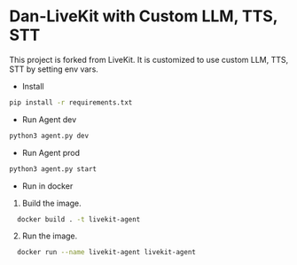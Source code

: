  
# Dan-LiveKit with Custom LLM, TTS, STT

This project is forked from LiveKit. It is customized to use custom LLM, TTS, STT by setting env vars.


- Install

```bash
pip install -r requirements.txt
```


- Run Agent dev

```bash
python3 agent.py dev
````

- Run Agent prod

```bash
python3 agent.py start
```
 
- Run in docker

1. Build the image.
```bash
  docker build . -t livekit-agent 
```

2. Run the image.
```bash
  docker run --name livekit-agent livekit-agent
```

